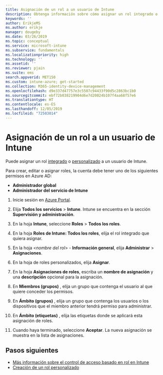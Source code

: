 ```yaml
---
title: Asignación de un rol a un usuario de Intune
description: Obtenga información sobre cómo asignar un rol integrado o personalizado a un usuario de Microsoft Intune.
keywords: ''
author: ErikjeMS
ms.author: erikje
manager: dougeby
ms.date: 03/26/2019
ms.topic: conceptual
ms.service: microsoft-intune
ms.subservice: fundamentals
ms.localizationpriority: high
ms.technology: ''
ms.assetid: ''
ms.reviewer: pjain
ms.suite: ems
search.appverid: MET150
ms.custom: intune-azure; get-started
ms.collection: M365-identity-device-management
ms.openlocfilehash: d9e337d47757e3c5507c94433f90d5c2863bc1b0
ms.sourcegitcommit: ebf72b038219904d6e7d20024b107f4aa68f57e6
ms.translationtype: HT
ms.contentlocale: es-ES
ms.lasthandoff: 12/05/2019
ms.locfileid: "72503014"
---
```

# <a name="assign-a-role-to-an-intune-user"></a>Asignación de un rol a un usuario de Intune

Puede asignar un rol [integrado](role-based-access-control.md#built-in-roles) o [personalizado](create-custom-role.md) a un usuario de Intune.

Para crear, editar o asignar roles, la cuenta debe tener uno de los siguientes permisos en Azure AD:
- **Administrador global**
- **Administrador del servicio de Intune**

1. Inicie sesión en [Azure Portal](https://portal.azure.com).

2. Elija **Todos los servicios** > **Intune**. Intune se encuentra en la sección **Supervisión y administración**.

3. En la hoja **Intune**, seleccione **Roles** > **Todos los roles**.

4. En la hoja **Roles de Intune: Todos los roles**, elija el rol integrado que quiera asignar.

5. En la hoja <*nombre del rol*> - **Información general**, elija **Administrar** > **Asignaciones**.

6. En la hoja de roles personalizados, elija **Asignar**.

7. En la hoja **Asignaciones de roles**, escriba un **nombre de asignación** y una **descripción** opcional para la asignación.

8. En **Miembros (grupos)** , elija un grupo que contenga el usuario al que quiere conceder los permisos.

9. En **Ámbito (grupos)** , elija un grupo que contenga los usuarios o los dispositivos que el miembro anterior tendrá permiso para administrar.

10. En **Ámbito (etiquetas)** , elija las etiquetas donde se aplicará esta asignación de roles.

11. Cuando haya terminado, seleccione **Aceptar**. La nueva asignación se muestra en la lista de asignaciones.


## <a name="next-steps"></a>Pasos siguientes
- [Más información sobre el control de acceso basado en rol en Intune](role-based-access-control.md)
- [Creación de un rol personalizado](create-custom-role.md)
